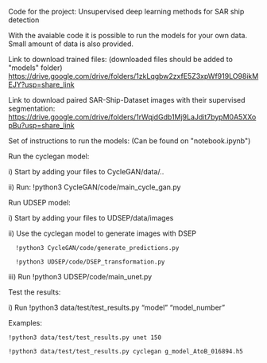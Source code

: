 Code for the project: Unsupervised deep learning methods for SAR ship detection 

With the avaiable code it is possible to run the models for your own data.
Small amount of data is also provided.

Link to download trained files: (downloaded files should be added to "models" folder)
https://drive.google.com/drive/folders/1zkLqgbw2zxfE5Z3xpWf919LO98ikMEJY?usp=share_link

Link to download paired SAR-Ship-Dataset images with their supervised segmentation:
https://drive.google.com/drive/folders/1rWqjdGdb1Mj9LaJdit7bypM0A5XXopBu?usp=share_link



Set of instructions to run the models: (Can be found on "notebook.ipynb")


Run the cyclegan model:

  i) Start by adding your files to CycleGAN/data/..

  ii) Run: !python3 CycleGAN/code/main_cycle_gan.py

Run UDSEP model:

  i) Start by adding your files to UDSEP/data/images

  ii) Use the cyclegan model to generate images with DSEP

      !python3 CycleGAN/code/generate_predictions.py

      !python3 UDSEP/code/DSEP_transformation.py

  iii) Run !python3 UDSEP/code/main_unet.py



Test the results:

  i) Run !python3 data/test/test_results.py “model” “model_number”

  Examples:  

    !python3 data/test/test_results.py unet 150

    !python3 data/test/test_results.py cyclegan g_model_AtoB_016894.h5
